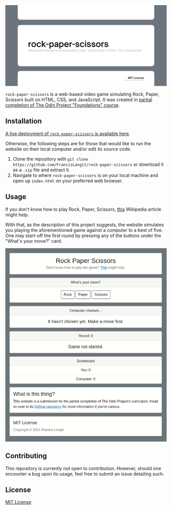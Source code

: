![Repository banner](readme_banner.png)

`rock-paper-scissors` is a web-based video game simulating Rock, Paper, Scissors built on HTML, CSS, and JavaScript. It was created in [partial completion of The Odin Project "Foundations" course](https://www.theodinproject.com/courses/foundations/lessons/rock-paper-scissors).

## Installation

[A live deployment of `rock-paper-scissors` is available here](https://francislangit.github.io/rock-paper-scissors/).

Otherwise, the following steps are for those that would like to run the website on their local computer and/or edit its source code. 

1. Clone the repository with `git clone https://github.com/FrancisLangit/rock-paper-scissors` or download it as a `.zip` file and extract it.
2. Navigate to where `rock-paper-scissors` is on your local machine and open up `index.html` on your preferred web browser.

## Usage

If you don't know how to play Rock, Paper, Scissors, [this](https://en.wikipedia.org/wiki/Rock_paper_scissors) Wikipedia article might help.

With that, as the description of this project suggests, the website simulates you playing the aforementioned game against a computer to a best of five.  One may start-off the first round by pressing any of the buttons under the "What's your move?" card.

![GIF demonstrating usage of website](readme_usage_gif.gif)

## Contributing

This repository is currently not open to contribution. However, should one encounter a bug upon its usage, feel free to submit an issue detailing such.

## License

[MIT License](https://github.com/FrancisLangit/rock-paper-scissors/blob/main/LICENSE)
